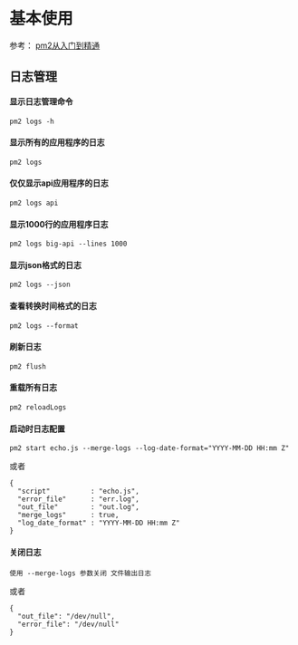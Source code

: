 # 基本使用

参考： [pm2从入门到精通](tps://www.kancloud.cn/daiji/pm2/395273)

## 日志管理

#### 显示日志管理命令

```
pm2 logs -h
```

#### 显示所有的应用程序的日志

```
pm2 logs
```

#### 仅仅显示api应用程序的日志

```
pm2 logs api
```

#### 显示1000行的应用程序日志

```
pm2 logs big-api --lines 1000
```

#### 显示json格式的日志

```
pm2 logs --json
```

#### 查看转换时间格式的日志

```
pm2 logs --format
```

#### 刷新日志

```
pm2 flush
```

#### 重载所有日志

```
pm2 reloadLogs
```

#### 启动时日志配置

```
pm2 start echo.js --merge-logs --log-date-format="YYYY-MM-DD HH:mm Z"
```

或者

```
{
  "script"          : "echo.js",
  "error_file"      : "err.log",
  "out_file"        : "out.log",
  "merge_logs"      : true,
  "log_date_format" : "YYYY-MM-DD HH:mm Z"
}
```

#### 关闭日志

```
使用 --merge-logs 参数关闭 文件输出日志
```

或者

```
{
  "out_file": "/dev/null",
  "error_file": "/dev/null"
}
```